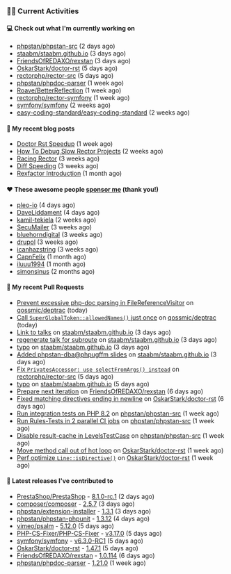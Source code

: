 ### 👨‍💻 Current Activities


#### 💻 Check out what I'm currently working on

- [phpstan/phpstan-src](https://github.com/phpstan/phpstan-src) (2 days ago)
- [staabm/staabm.github.io](https://github.com/staabm/staabm.github.io) (3 days ago)
- [FriendsOfREDAXO/rexstan](https://github.com/FriendsOfREDAXO/rexstan) (3 days ago)
- [OskarStark/doctor-rst](https://github.com/OskarStark/doctor-rst) (5 days ago)
- [rectorphp/rector-src](https://github.com/rectorphp/rector-src) (5 days ago)
- [phpstan/phpdoc-parser](https://github.com/phpstan/phpdoc-parser) (1 week ago)
- [Roave/BetterReflection](https://github.com/Roave/BetterReflection) (1 week ago)
- [rectorphp/rector-symfony](https://github.com/rectorphp/rector-symfony) (1 week ago)
- [symfony/symfony](https://github.com/symfony/symfony) (2 weeks ago)
- [easy-coding-standard/easy-coding-standard](https://github.com/easy-coding-standard/easy-coding-standard) (2 weeks ago)


#### 📜 My recent blog posts

- [Doctor Rst Speedup](https://staabm.github.io/2023/05/18/doctor-rst-speedup.html) (1 week ago)
- [How To Debug Slow Rector Projects](https://staabm.github.io/2023/05/10/how-to-debug-slow-rector-projects.html) (2 weeks ago)
- [Racing Rector](https://staabm.github.io/2023/05/06/racing-rector.html) (3 weeks ago)
- [Diff Speeding](https://staabm.github.io/2023/05/01/diff-speeding.html) (3 weeks ago)
- [Rexfactor Introduction](https://staabm.github.io/2023/04/09/rexfactor-introduction.html) (1 month ago)


#### ❤️ These awesome people [sponsor me](https://github.com/sponsors/staabm) (thank you!)

- [pleo-io](https://github.com/pleo-io) (4 days ago)
- [DaveLiddament](https://github.com/DaveLiddament) (4 days ago)
- [kamil-tekiela](https://github.com/kamil-tekiela) (2 weeks ago)
- [SecuMailer](https://github.com/SecuMailer) (3 weeks ago)
- [bluehorndigital](https://github.com/bluehorndigital) (3 weeks ago)
- [drupol](https://github.com/drupol) (3 weeks ago)
- [icanhazstring](https://github.com/icanhazstring) (3 weeks ago)
- [CapnFelix](https://github.com/CapnFelix) (1 month ago)
- [iluuu1994](https://github.com/iluuu1994) (1 month ago)
- [simonsinus](https://github.com/simonsinus) (2 months ago)


#### 🔨 My recent Pull Requests

- [Prevent excessive php-doc parsing in FileReferenceVisitor](https://github.com/qossmic/deptrac/pull/1199) on [qossmic/deptrac](https://github.com/qossmic/deptrac) (today)
- [Call `SuperGlobalToken::allowedNames()` just once](https://github.com/qossmic/deptrac/pull/1198) on [qossmic/deptrac](https://github.com/qossmic/deptrac) (today)
- [Link to talks](https://github.com/staabm/staabm.github.io/pull/85) on [staabm/staabm.github.io](https://github.com/staabm/staabm.github.io) (3 days ago)
- [regenerate talk for subroute](https://github.com/staabm/staabm.github.io/pull/84) on [staabm/staabm.github.io](https://github.com/staabm/staabm.github.io) (3 days ago)
- [typo](https://github.com/staabm/staabm.github.io/pull/83) on [staabm/staabm.github.io](https://github.com/staabm/staabm.github.io) (3 days ago)
- [Added phpstan-dba@phpugffm slides](https://github.com/staabm/staabm.github.io/pull/82) on [staabm/staabm.github.io](https://github.com/staabm/staabm.github.io) (3 days ago)
- [Fix `PrivatesAccessor: use selectFromArgs() instead`](https://github.com/rectorphp/rector-src/pull/3923) on [rectorphp/rector-src](https://github.com/rectorphp/rector-src) (5 days ago)
- [typo](https://github.com/staabm/staabm.github.io/pull/81) on [staabm/staabm.github.io](https://github.com/staabm/staabm.github.io) (5 days ago)
- [Prepare next iteration](https://github.com/FriendsOfREDAXO/rexstan/pull/505) on [FriendsOfREDAXO/rexstan](https://github.com/FriendsOfREDAXO/rexstan) (6 days ago)
- [Fixed matching directives ending in newline](https://github.com/OskarStark/doctor-rst/pull/1414) on [OskarStark/doctor-rst](https://github.com/OskarStark/doctor-rst) (6 days ago)
- [Run integration tests on PHP 8.2](https://github.com/phpstan/phpstan-src/pull/2413) on [phpstan/phpstan-src](https://github.com/phpstan/phpstan-src) (1 week ago)
- [Run Rules-Tests in 2 parallel CI jobs](https://github.com/phpstan/phpstan-src/pull/2412) on [phpstan/phpstan-src](https://github.com/phpstan/phpstan-src) (1 week ago)
- [Disable result-cache in LevelsTestCase](https://github.com/phpstan/phpstan-src/pull/2411) on [phpstan/phpstan-src](https://github.com/phpstan/phpstan-src) (1 week ago)
- [Move method call out of hot loop](https://github.com/OskarStark/doctor-rst/pull/1413) on [OskarStark/doctor-rst](https://github.com/OskarStark/doctor-rst) (1 week ago)
- [Perf optimize `Line::isDirective()`](https://github.com/OskarStark/doctor-rst/pull/1412) on [OskarStark/doctor-rst](https://github.com/OskarStark/doctor-rst) (1 week ago)


#### 🔭 Latest releases I've contributed to

- [PrestaShop/PrestaShop](https://github.com/PrestaShop/PrestaShop) - [8.1.0-rc.1](https://github.com/PrestaShop/PrestaShop/releases/tag/8.1.0-rc.1) (2 days ago)
- [composer/composer](https://github.com/composer/composer) - [2.5.7](https://github.com/composer/composer/releases/tag/2.5.7) (3 days ago)
- [phpstan/extension-installer](https://github.com/phpstan/extension-installer) - [1.3.1](https://github.com/phpstan/extension-installer/releases/tag/1.3.1) (3 days ago)
- [phpstan/phpstan-phpunit](https://github.com/phpstan/phpstan-phpunit) - [1.3.12](https://github.com/phpstan/phpstan-phpunit/releases/tag/1.3.12) (4 days ago)
- [vimeo/psalm](https://github.com/vimeo/psalm) - [5.12.0](https://github.com/vimeo/psalm/releases/tag/5.12.0) (5 days ago)
- [PHP-CS-Fixer/PHP-CS-Fixer](https://github.com/PHP-CS-Fixer/PHP-CS-Fixer) - [v3.17.0](https://github.com/PHP-CS-Fixer/PHP-CS-Fixer/releases/tag/v3.17.0) (5 days ago)
- [symfony/symfony](https://github.com/symfony/symfony) - [v6.3.0-RC1](https://github.com/symfony/symfony/releases/tag/v6.3.0-RC1) (5 days ago)
- [OskarStark/doctor-rst](https://github.com/OskarStark/doctor-rst) - [1.47.1](https://github.com/OskarStark/doctor-rst/releases/tag/1.47.1) (5 days ago)
- [FriendsOfREDAXO/rexstan](https://github.com/FriendsOfREDAXO/rexstan) - [1.0.114](https://github.com/FriendsOfREDAXO/rexstan/releases/tag/1.0.114) (6 days ago)
- [phpstan/phpdoc-parser](https://github.com/phpstan/phpdoc-parser) - [1.21.0](https://github.com/phpstan/phpdoc-parser/releases/tag/1.21.0) (1 week ago)
